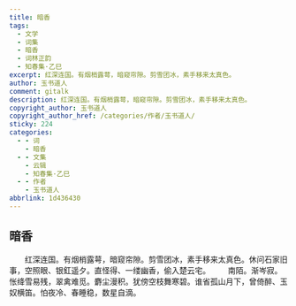 ```yaml
---
title: 暗香
tags:
  - 文学
  - 词集
  - 暗香
  - 词林正韵
  - 知春集·乙巳
excerpt: 红深连国。有烟梢露萼，暗窥帘隙。剪雪团冰，素手移来太真色。
author: 玉书道人
comment: gitalk
description: 红深连国。有烟梢露萼，暗窥帘隙。剪雪团冰，素手移来太真色。
copyright_author: 玉书道人
copyright_author_href: /categories/作者/玉书道人/
sticky: 224
categories:
  - - 词
    - 暗香
  - - 文集
    - 云辑
    - 知春集·乙巳
  - - 作者
    - 玉书道人
abbrlink: 1d436430
---
```

## 暗香
&emsp;&emsp;红深连国。有烟梢露萼，暗窥帘隙。剪雪团冰，素手移来太真色。休问石家旧事，空照眼、银釭遥夕。直怪得、一缕幽香，偷入楚云宅。 
&emsp;&emsp;南陌。渐岑寂。怅绛雪易残，翠禽难觅。麝尘漫积。犹傍空枝舞寒碧。谁省孤山月下，曾倚醉、玉奴横笛。怕夜冷、春睡稳，数星自滴。